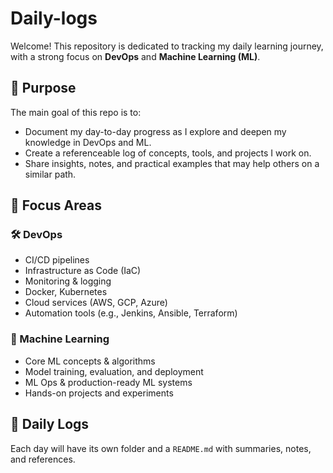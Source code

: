 # Daily-logs
Welcome! This repository is dedicated to tracking my daily learning journey, with a strong focus on **DevOps** and **Machine Learning (ML)**.

## 🚀 Purpose

The main goal of this repo is to:
- Document my day-to-day progress as I explore and deepen my knowledge in DevOps and ML.
- Create a referenceable log of concepts, tools, and projects I work on.
- Share insights, notes, and practical examples that may help others on a similar path.

## 🔧 Focus Areas

### 🛠 DevOps
- CI/CD pipelines
- Infrastructure as Code (IaC)
- Monitoring & logging
- Docker, Kubernetes
- Cloud services (AWS, GCP, Azure)
- Automation tools (e.g., Jenkins, Ansible, Terraform)

### 🤖 Machine Learning
- Core ML concepts & algorithms
- Model training, evaluation, and deployment
- ML Ops & production-ready ML systems
- Hands-on projects and experiments

## 📅 Daily Logs

Each day will have its own folder and a `README.md` with summaries, notes, and references.
